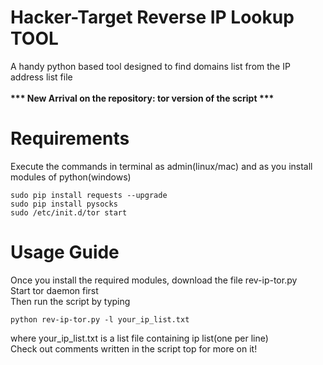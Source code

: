 # Hacker-Target Reverse IP Lookup TOOL
A handy python based tool designed to find domains list from the IP address list file<br>
<br><b>*** New Arrival on the repository: tor version of the script ***</b><br>
# Requirements
Execute the commands in terminal as admin(linux/mac) and as you install modules of python(windows)
```
sudo pip install requests --upgrade
sudo pip install pysocks
sudo /etc/init.d/tor start
```
# Usage Guide
Once you install the required modules, download the file rev-ip-tor.py<br>
Start tor daemon first<br>
Then run the script by typing
```
python rev-ip-tor.py -l your_ip_list.txt
```
where your_ip_list.txt is a list file containing ip list(one per line)<br>Check out comments written in the script top for more on it!
